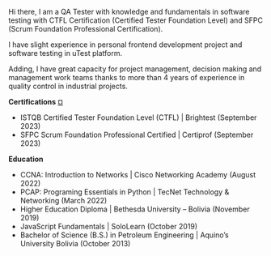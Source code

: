 Hi there, I am a QA Tester with knowledge and fundamentals in software testing with CTFL Certification (Certified Tester Foundation Level) and SFPC (Scrum Foundation Professional Certification). 

I have slight experience in personal frontend development project and software testing in uTest platform.  

Adding, I have great capacity for project management, decision making and management work teams thanks to more than 4 years of experience in quality control in industrial projects. 

**Certifications** [¤](https://credly.com/users/romerotitosamuel)

- ISTQB Certified Tester Foundation Level (CTFL) | Brightest (September 2023) 
- SFPC Scrum Foundation Professional Certified | Certiprof (September 2023) 

**Education**

- CCNA: Introduction to Networks | Cisco Networking Academy (August 2022) 
- PCAP: Programing Essentials in Python | TecNet Technology & Networking (March 2022) 
- Higher Education Diploma | Bethesda University – Bolivia (November 2019) 
- JavaScript Fundamentals | SoloLearn (October 2019) 
- Bachelor of Science (B.S.) in Petroleum Engineering | Aquino’s University Bolivia (October 2013)

<!--
**romerotitosamuel/romerotitosamuel** is a ✨ _special_ ✨ repository because its `README.md` (this file) appears on your GitHub profile.

Here are some ideas to get you started:

- 🔭 I’m currently working on ...
- 🌱 I’m currently learning ...
- 👯 I’m looking to collaborate on ...
- 🤔 I’m looking for help with ...
- 💬 Ask me about ...
- 📫 How to reach me: ...
- 😄 Pronouns: ...
- ⚡ Fun fact: ...
-->
